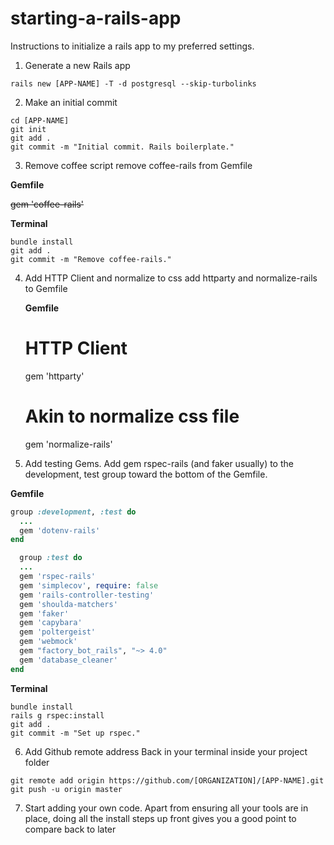 # starting-a-rails-app
Instructions to initialize a rails app to my preferred settings.

1. Generate a new Rails app
  ```
  rails new [APP-NAME] -T -d postgresql --skip-turbolinks
  ```

2. Make an initial commit
  ```
  cd [APP-NAME]
  git init
  git add .
  git commit -m "Initial commit. Rails boilerplate."
  ```

3. Remove coffee script
  remove coffee-rails from Gemfile

  **Gemfile**

  ~~gem 'coffee-rails'~~

  **Terminal**
  ```
  bundle install
  git add .
  git commit -m "Remove coffee-rails."
  ```
  
4. Add HTTP Client and normalize to css
  add httparty and normalize-rails to Gemfile
  
   **Gemfile**
    # HTTP Client
    gem 'httparty'
    # Akin to normalize css file
    gem 'normalize-rails'


5. Add testing Gems.
  Add gem rspec-rails (and faker usually) to the development, test group toward the bottom of the Gemfile.

  **Gemfile**
  ```ruby
  group :development, :test do
    ...
    gem 'dotenv-rails'
  end
  ```
  
  ```ruby  
    group :test do
    ...
    gem 'rspec-rails'
    gem 'simplecov', require: false
    gem 'rails-controller-testing'
    gem 'shoulda-matchers'
    gem 'faker'
    gem 'capybara'
    gem 'poltergeist'
    gem 'webmock'
    gem "factory_bot_rails", "~> 4.0"
    gem 'database_cleaner'
  end
  ```

  **Terminal**
  ```
  bundle install
  rails g rspec:install
  git add .
  git commit -m "Set up rspec."
  ```

6. Add Github remote address
  Back in your terminal inside your project folder

  ```
  git remote add origin https://github.com/[ORGANIZATION]/[APP-NAME].git
  git push -u origin master
  ```

7. Start adding your own code.
  Apart from ensuring all your tools are in place, doing all the install steps up front gives you a good point to compare back to later
